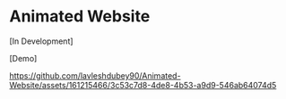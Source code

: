 # Animated Website
[In Development]

[Demo]

https://github.com/lavleshdubey90/Animated-Website/assets/161215466/3c53c7d8-4de8-4b53-a9d9-546ab64074d5
